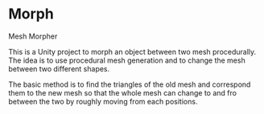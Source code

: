 # Morph
Mesh Morpher

This is a Unity project to morph an object between two mesh procedurally. 
The idea is to use procedural mesh generation and to change the mesh between two different shapes.

The basic method is to find the triangles of the old mesh and correspond them to the new mesh so that the whole mesh can change to and fro between the two by roughly moving from each positions.
